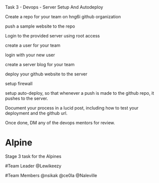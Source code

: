

Task 3 - Devops - Server Setup And Autodeploy

Create a repo for your team on hng6i github organization

push a sample website to the repo

Login to the provided server using root access

create a user for your team

login with your new user

create a server blog for your team

deploy your github website to the server

setup firewall

setup auto-deploy, so that whenever a push is made to the github repo, it pushes to the server.

Document your process in a lucid post, including how to test your deployment and the github url.

Once done, DM any of the devops mentors for review.


# Alpine
Stage 3 task for the Alpines

#Team Leader
@Lewikeezy

#Team Members
@nsikak
@ce0la
@Naleville
